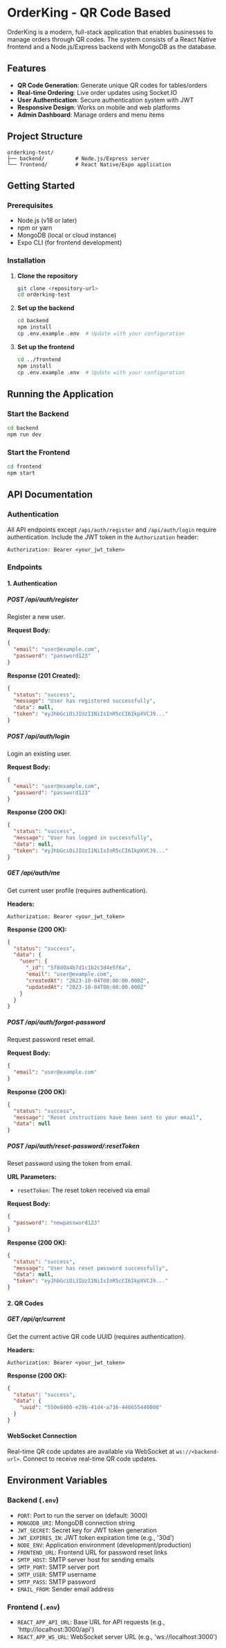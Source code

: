 # OrderKing - QR Code Based

OrderKing is a modern, full-stack application that enables businesses to manage orders through QR codes. The system consists of a React Native frontend and a Node.js/Express backend with MongoDB as the database.

## Features

- **QR Code Generation**: Generate unique QR codes for tables/orders
- **Real-time Ordering**: Live order updates using Socket.IO
- **User Authentication**: Secure authentication system with JWT
- **Responsive Design**: Works on mobile and web platforms
- **Admin Dashboard**: Manage orders and menu items

## Project Structure

```
orderking-test/
├── backend/          # Node.js/Express server
└── frontend/         # React Native/Expo application
```

## Getting Started

### Prerequisites

- Node.js (v18 or later)
- npm or yarn
- MongoDB (local or cloud instance)
- Expo CLI (for frontend development)

### Installation

1. **Clone the repository**

   ```bash
   git clone <repository-url>
   cd orderking-test
   ```

2. **Set up the backend**

   ```bash
   cd backend
   npm install
   cp .env.example .env  # Update with your configuration
   ```

3. **Set up the frontend**
   ```bash
   cd ../frontend
   npm install
   cp .env.example .env  # Update with your configuration
   ```

## Running the Application

### Start the Backend

```bash
cd backend
npm run dev
```

### Start the Frontend

```bash
cd frontend
npm start
```

## API Documentation

### Authentication
All API endpoints except `/api/auth/register` and `/api/auth/login` require authentication. Include the JWT token in the `Authorization` header:
```
Authorization: Bearer <your_jwt_token>
```

### Endpoints

#### 1. Authentication

##### POST /api/auth/register
Register a new user.

**Request Body:**
```json
{
  "email": "user@example.com",
  "password": "password123"
}
```

**Response (201 Created):**
```json
{
  "status": "success",
  "message": "User has registered successfully",
  "data": null,
  "token": "eyJhbGciOiJIUzI1NiIsInR5cCI6IkpXVCJ9..."
}
```

##### POST /api/auth/login
Login an existing user.

**Request Body:**
```json
{
  "email": "user@example.com",
  "password": "password123"
}
```

**Response (200 OK):**
```json
{
  "status": "success",
  "message": "User has logged in successfully",
  "data": null,
  "token": "eyJhbGciOiJIUzI1NiIsInR5cCI6IkpXVCJ9..."
}
```

##### GET /api/auth/me
Get current user profile (requires authentication).

**Headers:**
```
Authorization: Bearer <your_jwt_token>
```

**Response (200 OK):**
```json
{
  "status": "success",
  "data": {
    "user": {
      "_id": "5f8d0a4b7d1c1b2c3d4e5f6a",
      "email": "user@example.com",
      "createdAt": "2023-10-04T08:00:00.000Z",
      "updatedAt": "2023-10-04T08:00:00.000Z"
    }
  }
}
```

##### POST /api/auth/forgot-password
Request password reset email.

**Request Body:**
```json
{
  "email": "user@example.com"
}
```

**Response (200 OK):**
```json
{
  "status": "success",
  "message": "Reset instructions have been sent to your email",
  "data": null
}
```

##### POST /api/auth/reset-password/:resetToken
Reset password using the token from email.

**URL Parameters:**
- `resetToken`: The reset token received via email

**Request Body:**
```json
{
  "password": "newpassword123"
}
```

**Response (200 OK):**
```json
{
  "status": "success",
  "message": "User has reset password successfully",
  "data": null,
  "token": "eyJhbGciOiJIUzI1NiIsInR5cCI6IkpXVCJ9..."
}
```

#### 2. QR Codes

##### GET /api/qr/current
Get the current active QR code UUID (requires authentication).

**Headers:**
```
Authorization: Bearer <your_jwt_token>
```

**Response (200 OK):**
```json
{
  "status": "success",
  "data": {
    "uuid": "550e8400-e29b-41d4-a716-446655440000"
  }
}
```

#### WebSocket Connection
Real-time QR code updates are available via WebSocket at `ws://<backend-url>`. Connect to receive real-time QR code updates.

## Environment Variables

### Backend (`.env`)
- `PORT`: Port to run the server on (default: 3000)
- `MONGODB_URI`: MongoDB connection string
- `JWT_SECRET`: Secret key for JWT token generation
- `JWT_EXPIRES_IN`: JWT token expiration time (e.g., '30d')
- `NODE_ENV`: Application environment (development/production)
- `FRONTEND_URL`: Frontend URL for password reset links
- `SMTP_HOST`: SMTP server host for sending emails
- `SMTP_PORT`: SMTP server port
- `SMTP_USER`: SMTP username
- `SMTP_PASS`: SMTP password
- `EMAIL_FROM`: Sender email address

### Frontend (`.env`)
- `REACT_APP_API_URL`: Base URL for API requests (e.g., 'http://localhost:3000/api')
- `REACT_APP_WS_URL`: WebSocket server URL (e.g., 'ws://localhost:3000')
